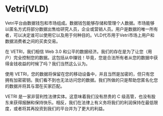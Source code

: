 # 

# Vetri(VLD)

Vetri平台由数据钱包和市场组成。数据钱包能够存储和管理个人数据。市场能够以匿名方式将部分数据出售给研究人员，企业或营销人员。用户是数据的唯一所有者，可以决定谁可以使用它以及用于何种目的。VLD代币用于Vetri市场上用户和数据消费者之间的买卖交易。

在 VETRI，我们相信 Web 3.0 和公平的数据经济。我们的存在是为了让您（用户）完全控制您的数据。这包括从中赚钱！毕竟，您是合法所有者从您的数据中获得金钱收益的时候了吗？我们当然这么认为。

使用 VETRI，您的数据将保留在您的移动设备中，并且当然是加密的，但只有您拥有加密密钥。我们看不到也无法访问您的数据。我们所做的只是帮助您匿名化您的数据并将其与潜在买家匹配。

VETRI 是一家非营利性法律实体。这意味着我们没有昂贵的 C 级高管，也没有股东来获得报酬和保持快乐。相反，我们在法律上有义务将我们的利润保持在最低限度，或者将其再投资到我们的平台并为了更大的利益。


